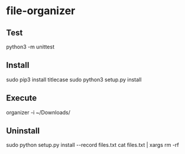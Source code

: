 # file-organizer

## Test

  python3 -m unittest

## Install

  sudo pip3 install titlecase
  sudo python3 setup.py install

## Execute

  organizer -i ~/Downloads/

## Uninstall

  sudo python setup.py install --record files.txt
  cat files.txt | xargs rm -rf
